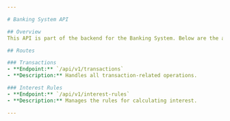 ```yaml
---

# Banking System API

## Overview
This API is part of the backend for the Banking System. Below are the available routes and their descriptions.

## Routes

### Transactions
- **Endpoint:** `/api/v1/transactions`
- **Description:** Handles all transaction-related operations.

### Interest Rules
- **Endpoint:** `/api/v1/interest-rules`
- **Description:** Manages the rules for calculating interest.

---
```


